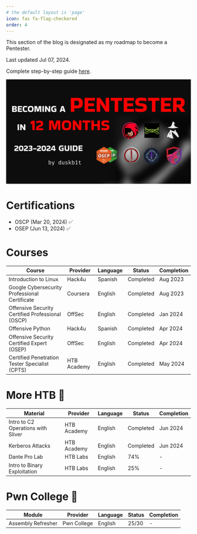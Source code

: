 ```yaml
---
# the default layout is 'page'
icon: fas fa-flag-checkered
order: 4
---
```

This section of the blog is designated as my roadmap to become a Pentester.

Last updated Jul 07, 2024.

Complete step-by-step guide [here](https://youtu.be/kVBHSHZJffk?si=RdXwICGAMqcHAsWb).

<img src="/assets/img/roadmap/screenshot.jpg" alt="screenshot.jpg" style="width:600px;">

# Certifications

* OSCP (Mar 20, 2024) ✅
* OSEP (Jun 13, 2024) ✅

# Courses 

| Course                                                 | Provider     | Language | Status       | Completion |
|--------------------------------------------------------|--------------|----------|--------------|------------|
| Introduction to Linux                                  | Hack4u       | Spanish  | Completed    | Aug 2023   |
| Google Cybersecurity Professional Certificate          | Coursera     | English  | Completed    | Aug 2023   |
| Offensive Security Certified Professional (OSCP)       | OffSec       | English  | Completed    | Jan 2024   |
| Offensive Python                                       | Hack4u       | Spanish  | Completed    | Apr 2024   |
| Offensive Security Certified Expert (OSEP)             | OffSec       | English  | Completed    | Apr 2024   |
| Certified Penetration Tester Specialist (CPTS)         | HTB Academy  | English  | Completed    | May 2024   |

# More HTB 💚

| Material                                               | Provider     | Language | Status       | Completion |
|--------------------------------------------------------|--------------|----------|--------------|------------|
| Intro to C2 Operations with Sliver                     | HTB Academy  | English  | Completed    | Jun 2024   |
| Kerberos Attacks                                       | HTB Academy  | English  | Completed    | Jun 2024   |
| Dante Pro Lab                                          | HTB Labs     | English  | 74%          | -          |
| Intro to Binary Exploitation                           | HTB Labs     | English  | 25%          | -          |

# Pwn College 🤍

| Module                                                 | Provider     | Language | Status       | Completion |
|--------------------------------------------------------|--------------|----------|--------------|------------|
| Assembly Refresher                                     | Pwn College  | English  | 25/30        | -          |
